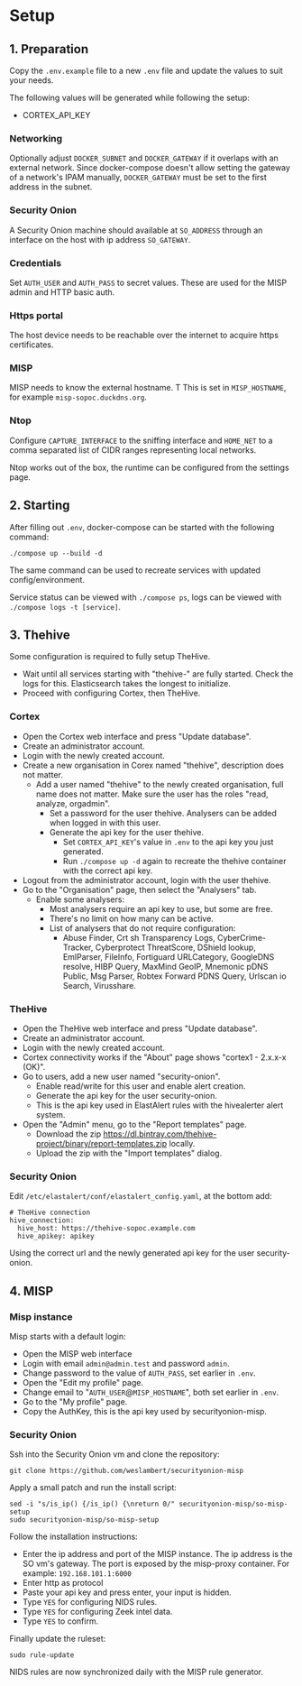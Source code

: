 # Setup

## 1. Preparation

Copy the `.env.example` file to a new `.env` file and update the values to suit your needs.

The following values will be generated while following the setup:
- CORTEX_API_KEY

### Networking

Optionally adjust `DOCKER_SUBNET` and `DOCKER_GATEWAY` if it overlaps with an external network.
Since docker-compose doesn't allow setting the gateway of a network's IPAM manually, `DOCKER_GATEWAY` must be set to the first address in the subnet.

### Security Onion

A Security Onion machine should available at `SO_ADDRESS` through an interface on the host with ip address `SO_GATEWAY`.

### Credentials

Set `AUTH_USER` and `AUTH_PASS` to secret values.
These are used for the MISP admin and HTTP basic auth.

### Https portal

The host device needs to be reachable over the internet to acquire https certificates.

### MISP

MISP needs to know the external hostname. T
This is set in `MISP_HOSTNAME`, for example `misp-sopoc.duckdns.org`.

### Ntop

Configure `CAPTURE_INTERFACE` to the sniffing interface and `HOME_NET` to a comma separated list of CIDR ranges representing local networks.

Ntop works out of the box, the runtime can be configured from the settings page.

## 2. Starting

After filling out `.env`, docker-compose can be started with the following command:
```
./compose up --build -d
```
The same command can be used to recreate services with updated config/environment.

Service status can be viewed with `./compose ps`, logs can be viewed with `./compose logs -t [service]`.

## 3. Thehive

Some configuration is required to fully setup TheHive.
- Wait until all services starting with "thehive-" are fully started. Check the logs for this. Elasticsearch takes the longest to initialize.
- Proceed with configuring Cortex, then TheHive.

### Cortex

- Open the Cortex web interface and press "Update database".
- Create an administrator account.
- Login with the newly created account.
- Create a new organisation in Corex named "thehive", description does not matter.
  - Add a user named "thehive" to the newly created organisation, full name does not matter. Make sure the user has the roles "read, analyze, orgadmin".
    - Set a password for the user thehive. Analysers can be added when logged in with this user.
    - Generate the api key for the user thehive.
      - Set `CORTEX_API_KEY`'s value in `.env` to the api key you just generated.
      - Run `./compose up -d` again to recreate the thehive container with the correct api key.
- Logout from the administrator account, login with the user thehive.
- Go to the "Organisation" page, then select the "Analysers" tab.
  - Enable some analysers:
    - Most analysers require an api key to use, but some are free.
    - There's no limit on how many can be active.
    - List of analysers that do not require configuration:
      - Abuse Finder, Crt sh Transparency Logs, CyberCrime-Tracker, Cyberprotect ThreatScore, DShield lookup, EmlParser, FileInfo, Fortiguard URLCategory, GoogleDNS resolve, HIBP Query, MaxMind GeoIP, Mnemonic pDNS Public, Msg Parser, Robtex Forward PDNS Query, Urlscan io Search, Virusshare.


### TheHive

- Open the TheHive web interface and press "Update database".
- Create an administrator account.
- Login with the newly created account.
- Cortex connectivity works if the "About" page shows "cortex1 - 2.x.x-x (OK)".
- Go to users, add a new user named "security-onion".
  - Enable read/write for this user and enable alert creation.
  - Generate the api key for the user security-onion.
  - This is the api key used in ElastAlert rules with the hivealerter alert system.
- Open the "Admin" menu, go to the "Report templates" page.
  - Download the zip https://dl.bintray.com/thehive-project/binary/report-templates.zip locally.
  - Upload the zip with the "Import templates" dialog.

### Security Onion

Edit `/etc/elastalert/conf/elastalert_config.yaml`, at the bottom add:
```
# TheHive connection
hive_connection:
  hive_host: https://thehive-sopoc.example.com
  hive_apikey: apikey
```
Using the correct url and the newly generated api key for the user security-onion.


## 4. MISP

### Misp instance

Misp starts with a default login:
- Open the MISP web interface
- Login with email `admin@admin.test` and password `admin`.
- Change password to the value of `AUTH_PASS`, set earlier in `.env`.
- Open the "Edit my profile" page.
- Change email to "`AUTH_USER`@`MISP_HOSTNAME`", both set earlier in `.env`.
- Go to the "My profile" page.
- Copy the AuthKey, this is the api key used by securityonion-misp.

### Security Onion

Ssh into the Security Onion vm and clone the repository:
```
git clone https://github.com/weslambert/securityonion-misp
```

Apply a small patch and run the install script:
```
sed -i "s/is_ip() {/is_ip() {\nreturn 0/" securityonion-misp/so-misp-setup
sudo securityonion-misp/so-misp-setup
```
Follow the installation instructions:
- Enter the ip address and port of the MISP instance.
  The ip address is the SO vm's gateway. The port is exposed by the misp-proxy container.
  For example: `192.168.101.1:6000`
- Enter http as protocol
- Paste your api key and press enter, your input is hidden.
- Type `YES` for configuring NIDS rules.
- Type `YES` for configuring Zeek intel data.
- Type `YES` to confirm.

Finally update the ruleset:
```
sudo rule-update
```

NIDS rules are now synchronized daily with the MISP rule generator.